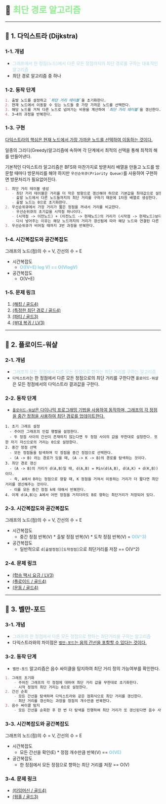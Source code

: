 # 📌 <span style= "color: lightgreen"> 최단 경로 알고리즘

---
## 🌿 1. 다익스트라 (Dijkstra)

###  1-1. 개념
- <span style= "color: lightblue"> 그래프에서 한 정점(노드)에서 다른 모든 정점까지의 최단 경로룰 구하는 대표적인 알고리즘</span>
- 최단 경로 알고리즘 중 하나

### 1-2. 동작 단계
``` markdown
1. 출발 노드를 설정하고 `최단 거리 테이블`을 초기화한다.
2. 현재 노드에서 이동할 수 있는 노드들 중 가장 가까운 노드를 선택한다. 
3. 해당 노드를 거쳐 다른 노드로 넘어가는 비용을 계산하여 `최단 거리 테이블`을 갱신한다.
4. 3~4의 과정을 반복한다.
```

### 1-3. 구현
<u>다익스트라의 핵심은 현재 노드에서 가장 가까운 노드를 선택하여 이동하는 것이다.</u>

일종의 그리디(Greedy)알고리즘에 속하며 각 단계에서 최적의 선택을 통해 최적의 해를 만들어낸다.

기본적인 다익스트라 알고리즘은 BFS와 마찬가지로 방문처리 배열을 만들고 노드를 방문할 때마다 방문처리를 해야 하지만 `우선순위큐(Priority Queue)`를 사용하여 구현하면 방문처리가 필요없어진다.
``` markdown
1. 최단 거리 테이블 생성
   - 최단 거리 테이블은 거리를 더 작은 방향으로 갱신해야 하므로 기본값을 최대값으로 설정한다.
   - 출발 노드에서 다른 노드들까지의 최단 거리를 구하기 때문에 1차원 배열로 생성한다.
   - 출발 노드는 0으로 초기화한다.
2. 우선순위큐에서 가장 거리가 짧은 정점을 꺼내서 거리를 비교한다.
   - 우선순위큐의 초기값을 시작점 하나이다.
   - (시작점 -> 이전노드) + (이전노드 -> 현재노드)의 거리가 (시작점 -> 현재노드)보다 짧다면 거리를 갱신해주고 우선순위큐에 다시 넣어준다.
   - 다시 넣어주는 이유는 해당 노드까지의 거리가 갱신됨에 따라 해당 노드와 연결된 다른 노드들까지의 거리도 갱신될 수 있기 때문이다.
3. 우선순위큐가 비어질 때까지 3번 과정을 반복한다.
```

### 1-4. 시간복잡도와 공간복잡도

그래프의 노드(점)의 수 = V, 간선의 수 = E

- 시간복잡도
  - <span style = "color:skyblue">**O((V+E) log V) == O(VlogV)**</span>
- 공간복잡도
  - O(V+E)

### 1-5. 문제 링크
1. <a href = "https://www.acmicpc.net/problem/10282"> (해킹 / 골드4)</a>
2. <a href = "https://www.acmicpc.net/problem/1504"> (특정한 최단 경로 / 골드4)</a>
3. <a href = "https://www.acmicpc.net/problem/1238"> (파티 / 골드3)</a>
4. <a href = "https://school.programmers.co.kr/learn/courses/30/lessons/132266"> (부대 복귀 / LV3)</a>

---
## 🌿 2. 플로이드-워샬
### 2-1. 개념
- <span style= "color: lightblue"> 그래프의 모든 정점에서 다른 모든 정점으로 향하는 최단 거리를 구하는 알고리즘 </span>
- `다익스트라`는 한 정점에서 다른 모든 정점으로의 최단 거리를 구한다면 `플로이드-워샬`은 모든 정점에서의 다익스트라 결과값을 구한다.

### 2-2. 동작 단계
- <u>`플로이드-워샬`은 다이나믹 프로그래밍 기법을 사용하여 동작하며, 그래프의 각 정점을 중간 정점을 사용하여 최단 경로를 업데이트한다.</u>
```
1. 초기 그래프 설정
  - 주어진 그래프의 인접 행렬을 설정한다.
  - 두 정점 사이의 간선이 존재하지 않는다면 두 정점 사이의 값을 무한대로 설정한다. 또한 자기 자신으로의 거리는 0으로 설정한다.
2. 중간 정점 선택
  - 모든 정점들을 탐색하며 각 정점을 중간 정점으로 선택한다.
  - (A -> B) 라는 경로가 있을 때, (A -> K -> B)의 경로를 탐색하는 것이다.
3. 최단 경로 갱신
  - (A -> B)의 거리가 d(A,B)일 때, d(A,B) = Min(d(A,B), d(A,K) + d(K,B)) 이다.
  - 즉, A에서 B라는 정점으로 향할 때, K 정점을 거쳐서 이동하는 거리가 더 짧다면 최단 거리를 갱신해주는 것이다.
  - 이를 모든 중간 정점 k에 대해서 반복한다.
4. 이제 d(A,B)는 A에서 어떤 정점을 거치더라도 B로 향하는 최단거리가 저장되어 있다.
```

### 2-3. 시간복잡도와 공간복잡도

그래프의 노드(점)의 수 = V, 간선의 수 = E

- 시간복잡도
  - 중간 정점 반복(V) * 출발 정점 반복(V) * 도착 정점 반복(V) = <span style = "color:skyblue">**O(V^3)**</span>
- 공간복잡도
  - 일반적으로 `d[출발정점][도착정점]`으로 최단거리를 저장 == O(V^2)

### 2-4. 문제 링크
- <a href = "https://school.programmers.co.kr/learn/courses/30/lessons/72413"> (합승 택시 요금 / LV3)</a>
- <a href = "https://www.acmicpc.net/problem/11404"> (플로이드 / 골드4)</a>
- <a href = "https://www.acmicpc.net/problem/1956"> (운동 / 골드4)</a>

---
## 🌿 3. 벨만-포드 
### 3-1. 개념
- <span style= "color: lightblue"> 그래프의 한 정점에서 다른 모든 정점으로 향하는 최단거리를 구하는 알고리즘 </span>
- 다익스트라와의 차이점은 <u>`벨만-포드`는 음의 간선을 포함할 수 있다는 것이다.</u>

### 3-2. 동작 단계
- `벨만-포드` 알고리즘은 음수 싸이클을 탐지하여 최단 거리 정의 가능여부를 확인한다.
```markdown
1. 그래프 초기화
    - 주어진 그래프의 각 정점에 대하여 최단 거리 값을 무한대로 초기화한다.
    - 시작 정점의 최단 거리는 0으로 설정한다.
2. 간선 순회
    - 모든 간선을 탐색하며 다익스트라와 같은 점화식으로 최단 거리를 갱신한다.
    - 최단 거리를 갱신하는 과정을 정점의 개수만큼 반복한다.
3. 음수 싸이클 탐지
    - 모든 간선을 순회한 후 한 번 더 탐색을 진행하여 최단 거리가 또 갱신된다면 음수 사이클이 존재하는 것으로 확인한다.
```

### 3-3. 시간복잡도와 공간복잡도

그래프의 노드(점)의 수 = V, 간선의 수 = E

- 시간복잡도 
  - 모든 간선을 확인(E) * 정점 개수만큼 반복(V) == <span style = "color:skyblue">**O(VE)**</span>
- 공간복잡도
  - 한 정점에서 모든 정점으로 향하는 최단 거리를 저장 == O(V)

### 3-4. 문제 링크
- <a href = "https://www.acmicpc.net/problem/11657"> (타임머신 / 골드4) </a>
- <a href = "https://www.acmicpc.net/problem/1865"> (웜홀 / 골드3) </a>
